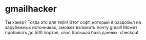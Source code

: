 # gmailhacker
Ты хакер? Тогда это для тебя! Этот софт, который я раздобыл на зарубежных источниках, сможет взломать почту gmail! Может пробивать до 500 портов, своя большая база данных. checkout

